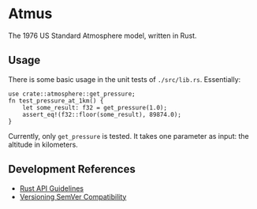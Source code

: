 # Atmus
The 1976 US Standard Atmosphere model, written in Rust.

## Usage
There is some basic usage in the unit tests of `./src/lib.rs`. Essentially:  
```
use crate::atmosphere::get_pressure;
fn test_pressure_at_1km() {
	let some_result: f32 = get_pressure(1.0);
	assert_eq!(f32::floor(some_result), 89874.0);
}
```
Currently, only `get_pressure` is tested. It takes one parameter as input: the 
altitude in kilometers.

## Development References
- [Rust API Guidelines](https://rust-lang.github.io/api-guidelines/)
- [Versioning SemVer Compatibility]("https://doc.rust-lang.org/cargo/reference/semver.html")

